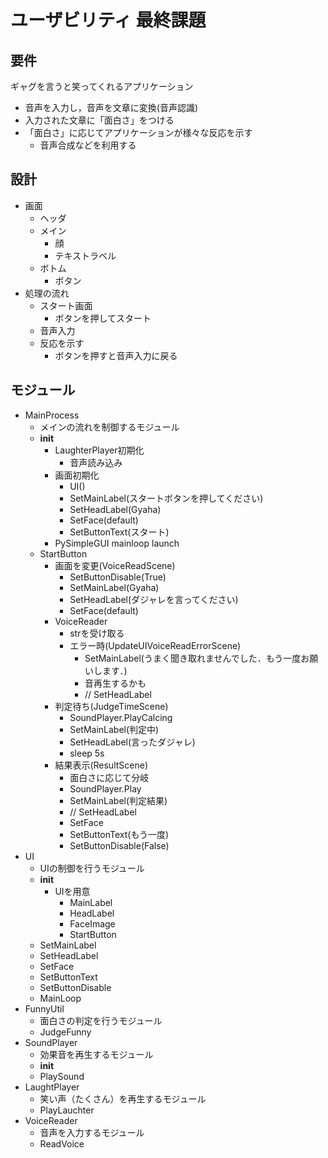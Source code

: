 # ユーザビリティ 最終課題
## 要件
ギャグを言うと笑ってくれるアプリケーション
- 音声を入力し，音声を文章に変換(音声認識)
- 入力された文章に「面白さ」をつける
- 「面白さ」に応じてアプリケーションが様々な反応を示す
    - 音声合成などを利用する

## 設計
- 画面
    - ヘッダ
    - メイン
        - 顔
        - テキストラベル
    - ボトム
        - ボタン
- 処理の流れ
    - スタート画面
        - ボタンを押してスタート
    - 音声入力
    - 反応を示す
        - ボタンを押すと音声入力に戻る
## モジュール
- MainProcess
    - メインの流れを制御するモジュール
    - __init__
        - LaughterPlayer初期化
            - 音声読み込み
        - 画面初期化
            - UI()
            - SetMainLabel(スタートボタンを押してください)
            - SetHeadLabel(Gyaha)
            - SetFace(default)
            - SetButtonText(スタート)
        - PySimpleGUI mainloop launch
    - StartButton
        - 画面を変更(VoiceReadScene)
            - SetButtonDisable(True)
            - SetMainLabel(Gyaha)
            - SetHeadLabel(ダジャレを言ってください)
            - SetFace(default)
        - VoiceReader
            - strを受け取る
            - エラー時(UpdateUIVoiceReadErrorScene)
                - SetMainLabel(うまく聞き取れませんでした．もう一度お願いします．)
                - 音再生するかも
                - // SetHeadLabel
        - 判定待ち(JudgeTimeScene)
            - SoundPlayer.PlayCalcing
            - SetMainLabel(判定中)
            - SetHeadLabel(言ったダジャレ)
            - sleep 5s
        - 結果表示(ResultScene)
            - 面白さに応じて分岐
            - SoundPlayer.Play
            - SetMainLabel(判定結果)
            - // SetHeadLabel
            - SetFace
            - SetButtonText(もう一度)
            - SetButtonDisable(False)
- UI
    - UIの制御を行うモジュール
    - __init__
        - UIを用意
            - MainLabel
            - HeadLabel
            - FaceImage
            - StartButton
    - SetMainLabel
    - SetHeadLabel
    - SetFace
    - SetButtonText
    - SetButtonDisable
    - MainLoop
- FunnyUtil
    - 面白さの判定を行うモジュール
    - JudgeFunny
- SoundPlayer
    - 効果音を再生するモジュール
    - __init__
    - PlaySound
- LaughtPlayer
    - 笑い声（たくさん）を再生するモジュール
    - PlayLauchter
- VoiceReader
    - 音声を入力するモジュール
    - ReadVoice